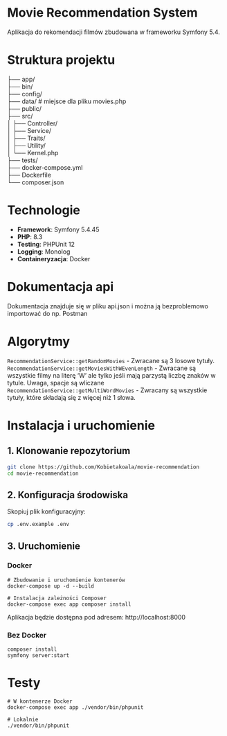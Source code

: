 # Movie Recommendation System

Aplikacja do rekomendacji filmów zbudowana w frameworku Symfony 5.4.

# Struktura projektu
├── app/ \
├── bin/ \
├── config/ \
├── data/ # miejsce dla pliku movies.php \
├── public/ \
├── src/ \
│ ├── Controller/ \
│ ├── Service/ \
│ ├── Traits/ \
│ ├── Utility/ \
│ └── Kernel.php \
├── tests/ \
├── docker-compose.yml \
├── Dockerfile \
└── composer.json

# Technologie

- **Framework**: Symfony 5.4.45
- **PHP**: 8.3
- **Testing**: PHPUnit 12
- **Logging**: Monolog
- **Containeryzacja**: Docker

# Dokumentacja api
Dokumentacja znajduje się w pliku api.json i można ją bezproblemowo importować do np. Postman

# Algorytmy
`RecommendationService::getRandomMovies` - Zwracane są 3 losowe tytuły. \
`RecommendationService::getMoviesWithWEvenLength` - Zwracane są wszystkie filmy na literę ‘W’ ale tylko jeśli mają parzystą liczbę znaków w tytule. 
Uwaga, spacje są wliczane \
`RecommendationService::getMultiWordMovies` - Zwracany są wszystkie tytuły, które składają się z więcej niż 1 słowa.

# Instalacja i uruchomienie

## 1. Klonowanie repozytorium

```bash 
git clone https://github.com/Kobietakoala/movie-recommendation 
cd movie-recommendation
```

## 2. Konfiguracja środowiska

Skopiuj plik konfiguracyjny:

```bash
cp .env.example .env
```

## 3. Uruchomienie 
### Docker

```
# Zbudowanie i uruchomienie kontenerów
docker-compose up -d --build

# Instalacja zależności Composer
docker-compose exec app composer install
```

Aplikacja będzie dostępna pod adresem: http://localhost:8000

### Bez Docker
```
composer install
symfony server:start
```

# Testy
```
# W kontenerze Docker
docker-compose exec app ./vendor/bin/phpunit

# Lokalnie
./vendor/bin/phpunit
```
